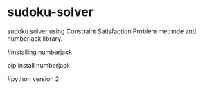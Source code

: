 # sudoku-solver
sudoku solver using Constraint Satisfaction Problem methode and numberjack library.


#installing numberjack

pip install numberjack

#python version 2
